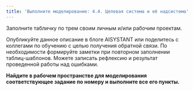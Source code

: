 ```yaml
---
title: 'Выполните моделирование: 4.4. Целевая система и её надсистема'
---
```


Заполните табличку по трем своим личным и/или рабочим проектам.

Опубликуйте данное описание в блоге AISYSTANT или поделитесь с коллегами
по обучению с целью получения обратной связи. По необходимости
формируйте заметки при повторном заполнении таблиц-шаблонов. Можете
записать рефлексию и результат проведенной работы над ошибками.

**Найдите в рабочем пространстве для моделирования соответствующее
задание по номеру и выполните все его пункты.**
